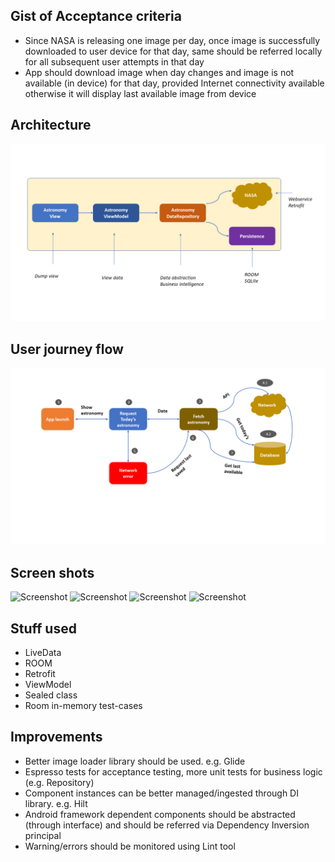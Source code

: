 Gist of Acceptance criteria
--------------------------------

* Since NASA is releasing one image per day, once image is successfully downloaded to user device
for that day, same should be referred locally for all subsequent user attempts in that day
* App should download image when day changes and image is not available (in device) for that day,
provided Internet connectivity available otherwise it will display last available image from device

Architecture
------------
![Screenshot](/docs/Architecture.png)

User journey flow
-----------------
![Screenshot](/docs/Flow.png)

Screen shots
-----------------
![Screenshot](/docs/screenshot-nodata-firsttime.png, "very first time")
![Screenshot](/docs/screenshot-image-network.png, "downloading from cloud")
![Screenshot](/docs/screenshot-image-local.png, "referring from local database")
![Screenshot](/docs/screenshot-image-last-saved.png, "referring last saved")

Stuff used
-----------------------
* LiveData
* ROOM
* Retrofit
* ViewModel
* Sealed class
* Room in-memory test-cases

Improvements
------------
* Better image loader library should be used. e.g. Glide
* Espresso tests for acceptance testing, more unit tests for business logic (e.g. Repository)
* Component instances can be better managed/ingested through DI library. e.g. Hilt
* Android framework dependent components should be abstracted (through interface) and should be referred
via Dependency Inversion principal
* Warning/errors should be monitored using Lint tool